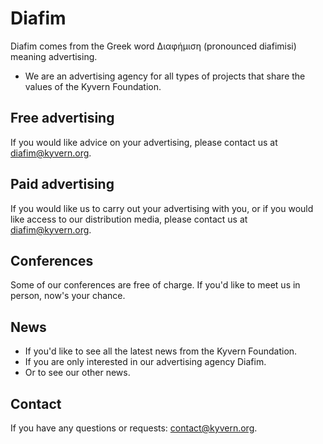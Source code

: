 # Diafim
Diafim comes from the Greek word Διαφήμιση (pronounced diafimisi) meaning advertising.
- We are an advertising agency for all types of projects that share the values of the Kyvern Foundation.
## Free advertising
If you would like advice on your advertising, please contact us at diafim@kyvern.org.
## Paid advertising
If you would like us to carry out your advertising with you, or if you would like access to our distribution media, please contact us at diafim@kyvern.org.
## Conferences
Some of our conferences are free of charge. If you'd like to meet us in person, now's your chance.
## News
- If you'd like to see all the latest news from the Kyvern Foundation.
- If you are only interested in our advertising agency Diafim.
- Or to see our other news.
## Contact
If you have any questions or requests: contact@kyvern.org.
